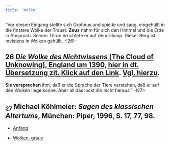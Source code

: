 ```yaml
---
title: 'Wolke'
---
```


“Vor diesen Eingang stellte sich Orpheus und spielte und sang, eingehüllt in die finstere Wolke der Trauer. **Zeus** nahm für sich den Himmel und die Erde in Anspruch. Seinen Thron errichtete er auf dem Olymp. Dieser Berg ist meistens in Wolken gehüllt. -!26!-
## **26** [_Die Wolke des Nichtwissens_ [The Cloud of Unknowing], England um 1390, hier in dt. Übersetzung zit. Klick auf den Link](https://d.lib.rochester.edu/teams/text/gallacher-cloud-of-unknowing). [Vgl. hierzu](https://de.wiki-pedia.org/wiki/Die_Wolke_des_Nichtwissens).
**Sie versprechen** ihm, daß er die Sprache der Tiere verstehen, daß er auf den Wolken liege könne. Aber all das lockt ihn nicht heraus.” -!27!-
## <sub class="subscript">**27**</sub> Michael Köhlmeier: _Sagen des klassischen Altertums_, München: Piper, 1996, S. 17, 77, 98.

* [Anfang](Beginnings_de)

* [Wolken, graue](Clozuds,%20Gray_de)
